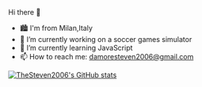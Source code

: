 Hi there 👋


- 🏙 I'm from Milan,Italy
- 🔭 I’m currently working on a soccer games simulator
- 🌱 I’m currently learning JavaScript
- 📫 How to reach me: damoresteven2006@gmail.com

[![TheSteven2006's GitHub stats](https://github-readme-stats.vercel.app/api?TheSteven2006=TheSteven2006)](https://github.com/anuraghazra/github-readme-stats)
